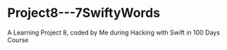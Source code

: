 # Project8---7SwiftyWords
 A Learning Project 8, coded by Me during Hacking with Swift in 100 Days Course
